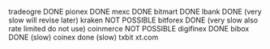 tradeogre DONE
pionex DONE
mexc DONE 
bitmart DONE
lbank DONE (very slow will revise later)
kraken NOT POSSIBLE
bitforex DONE (very slow also rate limited do not use)
coinmerce NOT POSSIBLE
digifinex DONE
bibox DONE (slow)
coinex done (slow)
txbit
xt.com
